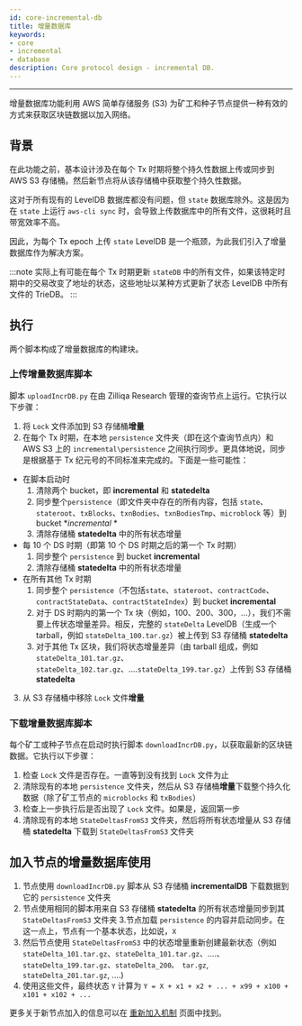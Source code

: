 ```yaml
---
id: core-incremental-db
title: 增量数据库
keywords: 
- core 
- incremental 
- database
description: Core protocol design - incremental DB.
---
```


---
增量数据库功能利用 AWS 简单存储服务 (S3) 为矿工和种子节点提供一种有效的方式来获取区块链数据以加入网络。

## 背景

在此功能之前，基本设计涉及在每个 Tx 时期将整个持久性数据上传或同步到 AWS S3 存储桶。然后新节点将从该存储桶中获取整个持久性数据。

这对于所有现有的 LevelDB 数据库都没有问题，但 `state` 数据库除外。这是因为在 `state` 上运行 `aws-cli sync` 时，会导致上传数据库中的所有文件，这很耗时且带宽效率不高。

因此，为每个 Tx epoch 上传 `state` LevelDB 是一个瓶颈，为此我们引入了增量数据库作为解决方案。

:::note
实际上有可能在每个 Tx 时期更新 `stateDB` 中的所有文件，如果该特定时期中的交易改变了地址的状态，这些地址以某种方式更新了状态 LevelDB 中所有文件的 TrieDB。
:::

## 执行

两个脚本构成了增量数据库的构建块。

### 上传增量数据库脚本

脚本 `uploadIncrDB.py` 在由 Zilliqa Research 管理的查询节点上运行。它执行以下步骤：

1. 将 `Lock` 文件添加到 S3 存储桶**增量**
2. 在每个 Tx 时期，在本地 `persistence` 文件夹（即在这个查询节点内）和 AWS S3 上的 `incremental\persistence` 之间执行同步。更具体地说，同步是根据基于 Tx 纪元号的不同标准来完成的。下面是一些可能性：
  - 在脚本启动时
    1. 清除两个 bucket，即 **incremental** 和 **statedelta**
    2. 同步整个`persistence`（即文件夹中存在的所有内容，包括 `state`、`stateroot`、`txBlocks`、`txnBodies`、`txnBodiesTmp`、`microblock` 等）到 bucket **incremental* *
    3. 清除存储桶 **statedelta** 中的所有状态增量
  - 每 10 个 DS 时期（即第 10 个 DS 时期之后的第一个 Tx 时期）
    1. 同步整个 `persistence` 到 bucket **incremental**
    2. 清除存储桶 **statedelta** 中的所有状态增量
  - 在所有其他 Tx 时期
    1. 同步整个 `persistence`（不包括`state`、`stateroot`、`contractCode`、`contractStateData`、`contractStateIndex`）到 bucket **incremental**
    2. 对于 DS 时期内的第一个 Tx 块（例如，100、200、300，...），我们不需要上传状态增量差异。相反，完整的 `stateDelta` LevelDB（生成一个 tarball，例如 `stateDelta_100.tar.gz`）被上传到 S3 存储桶 **statedelta**
    3. 对于其他 Tx 区块，我们将状态增量差异（由 tarball 组成，例如 `stateDelta_101.tar.gz`、`stateDelta_102.tar.gz`、....`stateDelta_199.tar.gz`）上传到 S3 存储桶 **statedelta**
3. 从 S3 存储桶中移除 `Lock` 文件**增量**

### 下载增量数据库脚本

每个矿工或种子节点在启动时执行脚本 `downloadIncrDB.py`，以获取最新的区块链数据。它执行以下步骤：

1. 检查 `Lock` 文件是否存在。一直等到没有找到 `Lock` 文件为止
2. 清除现有的本地 `persistence` 文件夹，然后从 S3 存储桶**增量**下载整个持久化数据（除了矿工节点的 `microblocks` 和 `txBodies`）
3. 检查上一步执行后是否出现了 `Lock` 文件。如果是，返回第一步
4. 清除现有的本地 `StateDeltasFromS3` 文件夹，然后将所有状态增量从 S3 存储桶 **statedelta** 下载到 `StateDeltasFromS3` 文件夹

## 加入节点的增量数据库使用

1. 节点使用 `downloadIncrDB.py` 脚本从 S3 存储桶 **incrementalDB** 下载数据到它的 `persistence` 文件夹
2. 节点使用相同的脚本用来自 S3 存储桶 **statedelta** 的所有状态增量同步到其 `StateDeltasFromS3` 文件夹
3.节点加载 `persistence` 的内容并启动同步。在这一点上，节点有一个基本状态，比如说，`X`
4. 然后节点使用 `StateDeltasFromS3` 中的状态增量重新创建最新状态（例如 `stateDelta_101.tar.gz`、`stateDelta_101.tar.gz`、....、`stateDelta_199.tar.gz`、`stateDelta_200。 tar.gz`, `stateDelta_201.tar.gz`, ....)
5. 使用这些文件，最终状态 `Y` 计算为 `Y = X + x1 + x2 + ... + x99 + x100 + x101 + x102 + ...`

更多关于新节点加入的信息可以在 [重新加入机制](core-rejoin-mechanism.md) 页面中找到。